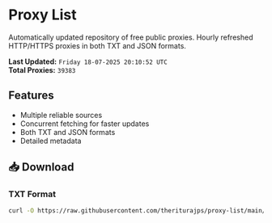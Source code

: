 # Proxy List

Automatically updated repository of free public proxies. Hourly refreshed HTTP/HTTPS proxies in both TXT and JSON formats.

**Last Updated:** `Friday 18-07-2025 20:10:52 UTC`  
**Total Proxies:** `39383`

## Features
- Multiple reliable sources
- Concurrent fetching for faster updates
- Both TXT and JSON formats
- Detailed metadata

## 📥 Download

### TXT Format
```bash
curl -O https://raw.githubusercontent.com/theriturajps/proxy-list/main/proxies.txt